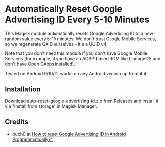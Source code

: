 # Automatically Reset Google Advertising ID Every 5-10 Minutes

This Magisk module automatically resets Google Advertising ID to a new random value every 5-10 minutes. We don't trust Google Mobile Services, so we regenerate GAID ourselves - it's a UUID v4.

Note that you don't need this module if you don't have Google Mobile Services (for example, if you have an AOSP-based ROM like LineageOS and don't have Open GApps installed).

Tested on Android 9/10/11, works on any Android version up from 4.4.

## Installation

Download auto-reset-google-advertising-id.zip from Releases and install it via "Install from storage" in Magisk Manager.

## Credits

- buch0 at <a href="https://stackoverflow.com/questions/40409471/how-to-reset-google-advertising-id-in-android-programmatically">How to reset Google Advertising ID in Android Programmatically?"
